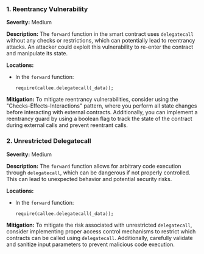 ### 1. **Reentrancy Vulnerability**

**Severity:**
Medium

**Description:**
The `forward` function in the smart contract uses `delegatecall` without any checks or restrictions, which can potentially lead to reentrancy attacks. An attacker could exploit this vulnerability to re-enter the contract and manipulate its state.

**Locations:**

- In the `forward` function:
  ```solidity
  require(callee.delegatecall(_data));
  ```

**Mitigation:**
To mitigate reentrancy vulnerabilities, consider using the "Checks-Effects-Interactions" pattern, where you perform all state changes before interacting with external contracts. Additionally, you can implement a reentrancy guard by using a boolean flag to track the state of the contract during external calls and prevent reentrant calls. 

### 2. **Unrestricted Delegatecall**

**Severity:**
Medium

**Description:**
The `forward` function allows for arbitrary code execution through `delegatecall`, which can be dangerous if not properly controlled. This can lead to unexpected behavior and potential security risks.

**Locations:**

- In the `forward` function:
  ```solidity
  require(callee.delegatecall(_data));
  ```

**Mitigation:**
To mitigate the risk associated with unrestricted `delegatecall`, consider implementing proper access control mechanisms to restrict which contracts can be called using `delegatecall`. Additionally, carefully validate and sanitize input parameters to prevent malicious code execution.
